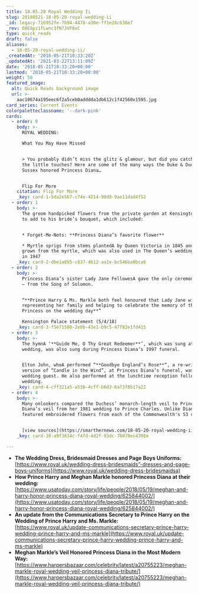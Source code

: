 ```yaml
---
title: 18.05.20 Royal Wedding Ii
slug: 20180521-18-05-20-royal-wedding-ii
_id: legacy-716952fe-7b94-4478-a30e-ff1e28c638e7
_rev: O8E8pz1fLwnc3fN7JVF0xC
type: quick_reads
draft: false
aliases:
  - 18-05-20-royal-wedding-ii/
_createdAt: '2018-05-21T10:33:20Z'
_updatedAt: '2021-03-22T13:11:09Z'
date: '2018-05-21T10:33:20+00:00'
lastmod: '2018-05-21T10:33:20+00:00'
weight: 50
featured_image:
  alt: Quick Reads background image
  url: >-
    aac10674a195eec6f2a5ceb0adddda1db612c1f42560x1595.jpg
card_series: Current Events
colorpaletteclassname: '--dark-pink'
cards:
  - order: 0
    body: >-
      ROYAL WEDDING:  

      What You May Have Missed


      > You probably didn’t miss the glitz & glamour, but did you catch all of
      the little touches? Here are some of the many ways the Duke & Duchess of
      Sussex honored Princess Diana…


      Flip For More
    citation: Flip For More
    _key: card-1-5da2e567-c74e-4214-90d8-9ae11dad4f52
  - order: 1
    body: >-
      The groom handpicked flowers from the private garden at Kensington Palace
      to add to his bride’s bouquet, which included:


      * Forget-Me-Nots: **Princess Diana’s favorite flower**

      * Myrtle sprigs from stems plantedA by Queen Victoria in 1845 and a plant
      grown from the myrtle, which was also used in The Queen’s wedding bouquet
      in 1947
    _key: card-2-dbe1a855-c837-4b12-aa1e-bc546ba0bca6
  - order: 2
    body: >-
      Princess Diana’s sister Lady Jane FellowesA gave the only ceremony reading
      – from the Song of Solomon.


      “**Prince Harry & Ms. Markle both feel honoured that Lady Jane will be
      representing her family and helping to celebrate the memory of the late
      Princess on the wedding day**”  

      Kensington Palace statement (5/4/18)
    _key: card-3-f5e71580-2e0b-43e1-b9c5-47f82e1fd415
  - order: 3
    body: >-
      The hymnA ‘**Guide Me, O Thy Great Redeemer**’, which was sung at the
      wedding, was also sung during Princess Diana’s 1997 funeral.


      Elton John, whoA performed “**Goodbye England’s Rose**“, a re-written
      version of “Candle in the Wind”, at Princess Diana’s funeral, was a
      wedding guest. He also performed at the lunchtime reception following the
      wedding.
    _key: card-4-cff321a5-a53b-4cff-b6d3-6a73f8b17a22
  - order: 4
    body: >-
      Many onlookers compared the Duchess’ monarch-length veil to Princess
      Diana’s veil from her 1981 wedding to Prince Charles. Unlike Diana's, hers
      featured embroidered flowers from each of the Commonwealth's 53 countries.


      [view sources](https://smarthernews.com/18-05-20-royal-wedding-ii/)
    _key: card-10-a9f3634c-f4fd-4d2f-93dc-7b070ec4398e

---
```

* **The Wedding Dress, Bridesmaid Dresses and Page Boys Uniforms:** [https://www.royal.uk/wedding-dress-bridesmaids”-dresses-and-page-boys-uniforms](https://www.royal.uk/wedding-dress-bridesmaidsa)
* **How Prince Harry and Meghan Markle honored Princess Diana at their wedding:** [https://www.usatoday.com/story/life/people/2018/05/19/meghan-and-harry-honor-princess-diana-royal-wedding/625844002/](https://www.usatoday.com/story/life/people/2018/05/19/meghan-and-harry-honor-princess-diana-royal-wedding/625844002/)
* **An update from the Communications Secretary to Prince Harry on the Wedding of Prince Harry and Ms. Markle:** [https://www.royal.uk/update-communications-secretary-prince-harry-wedding-prince-harry-and-ms-markle](https://www.royal.uk/update-communications-secretary-prince-harry-wedding-prince-harry-and-ms-markle)
* **Meghan Markle’s Veil Honored Princess Diana in the Most Modern Way:** [https://www.harpersbazaar.com/celebrity/latest/a20755223/meghan-markle-royal-wedding-veil-princess-diana-tribute/](https://www.harpersbazaar.com/celebrity/latest/a20755223/meghan-markle-royal-wedding-veil-princess-diana-tribute/)